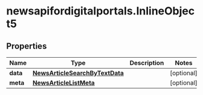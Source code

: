 # newsapifordigitalportals.InlineObject5

## Properties

Name | Type | Description | Notes
------------ | ------------- | ------------- | -------------
**data** | [**NewsArticleSearchByTextData**](NewsArticleSearchByTextData.md) |  | [optional] 
**meta** | [**NewsArticleListMeta**](NewsArticleListMeta.md) |  | [optional] 


